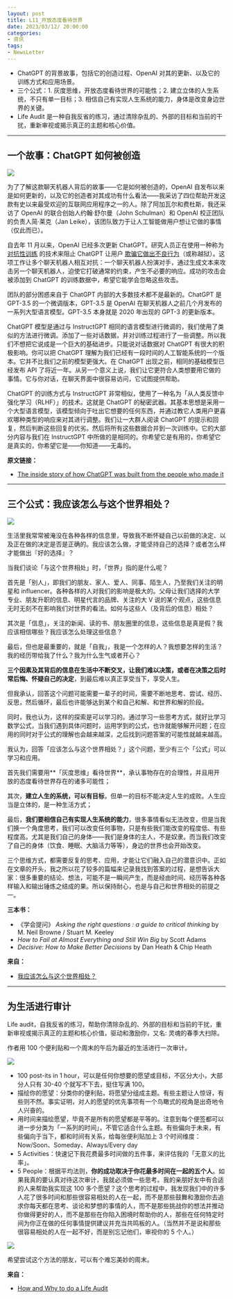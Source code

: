 ```yaml
---
layout: post
title: L11_开放态度看待世界
date: 2023/03/12/ 20:00:00
categories:
- 资讯
tags:
- NewsLetter
---
```


- ChatGPT 的背景故事，包括它的创造过程、OpenAI 对其的更新、以及它的训练方式和应用场景。
- 三个公式：1. 灰度思维，开放态度看待世界的可能性；2. 建立立体的人生系统，不只有单一目标；3. 相信自己有实现人生系统的能力，身体是改变身边世界的关键。
- Life Audit 是一种自我反省的练习，通过清除杂乱的、外部的目标和当前的干扰，重新审视或揭示真正的主题和核心价值。

---

## 一个故事：ChatGPT 如何被创造

![](https://pics.naaln.com/blog/2023-03-20-9d837f.png-basicBlog)

为了了解这款聊天机器人背后的故事——它是如何被创造的，OpenAI 自发布以来是如何更新的，以及它的创造者对其成功有什么看法——我采访了四位帮助开发这款有史以来最受欢迎的互联网应用程序之一的人。除了阿加瓦尔和费杜斯，我还采访了 OpenAI 的联合创始人约翰·舒尔曼（John Schulman）和 OpenAI 校正团队的负责人简·莱克（Jan Leike），该团队致力于让人工智能做用户想让它做的事情（仅此而已）。

自去年 11 月以来，OpenAI 已经多次更新 ChatGPT。研究人员正在使用一种称为 [对抗性训练](https://www.technologyreview.com/2020/07/10/1005048/ai-deep-learning-safe-from-hackers-adversarial-attacks/) 的技术来阻止 ChatGPT 让用户 [欺骗它做出不良行为](https://www.vice.com/en/article/n7zanw/people-are-jailbreaking-chatgpt-to-make-it-endorse-racism-conspiracies)（或称越狱）。这项工作让多个聊天机器人相互对抗：一个聊天机器人扮演对手，通过生成文本来攻击另一个聊天机器人，迫使它打破通常的约束，产生不必要的响应。成功的攻击会被添加到 ChatGPT 的训练数据中，希望它能学会忽略这些攻击。

团队的部分困惑来自于 ChatGPT 内部的大多数技术都不是最新的。ChatGPT 是 GPT-3.5 的一个微调版本，GPT-3.5 是 OpenAI 在聊天机器人之前几个月发布的一系列大型语言模型。GPT-3.5 本身就是 2020 年出现的 GPT-3 的更新版本。

ChatGPT 模型是通过与 InstructGPT 相同的语言模型进行微调的，我们使用了类似的方法进行微调。添加了一些对话数据，并对训练过程进行了一些调整。所以我们不想把它说成是一个巨大的基础进步。只能说对话数据对 ChatGPT 有很大的积极影响。你可以把 ChatGPT 理解为我们已经有一段时间的人工智能系统的一个版本。它并不比我们之前的模型更强大。在 ChatGPT 出现之前，相同的基础模型已经发布 API 了将近一年。从另一个意义上说，我们让它更符合人类想要用它做的事情。它与你对话，在聊天界面中很容易访问，它试图提供帮助。

ChatGPT 的训练方式与 InstructGPT 非常相似，使用了一种名为「从人类反馈中强化学习（RLHF）」的技术。这就是 ChatGPT 的秘密武器。其基本思想是采用一个大型语言模型，该模型倾向于吐出它想要的任何东西，并通过教它人类用户更喜欢哪种类型的响应来对其进行调整。我们让一大群人阅读 ChatGPT 的提示和回复，然后判断这些回复的优劣。然后将所有这些数据合并到一次训练中。它的大部分内容与我们在 InstructGPT 中所做的是相同的。你希望它是有用的，你希望它是真实的，你希望它是——你知道——无毒的。

**原文链接：**
- [The inside story of how ChatGPT was built from the people who made it](https://www.technologyreview.com/2023/03/03/1069311/inside-story-oral-history-how-chatgpt-built-openai/)

---

## 三个公式：我应该怎么与这个世界相处？

![](https://pics.naaln.com/blog/2023-03-20-a73079.jpeg-basicBlog)

生活里我常常被淹没在各种各样的信息里，导致我不断怀疑自己以前做的决定、以及正在做的决定是否是正确的。我应该怎么做，才能坚持自己的选择？或者怎么样才能做出『好的选择』？

当我们谈论「与这个世界相处」时，「世界」指的是什么呢？

首先是「别人」，即我们的朋友、家人、爱人、同事、陌生人，乃至我们关注的明星和 influencer。各种各样的人对我们的影响是极大的。父母让我们选择的大学专业、朋友升职的信息、明星代言的品牌、关注的大 V 说的某个观点，这些信息无时无刻不在影响我们对世界的看法。如何与这些人（及背后的信息）相处？

其次是「信息」，关注的新闻、读的书、朋友圈里的信息，这些信息是真是假？我应该相信哪些？我应该怎么处理这些信息？

最后，但也是最重要的，就是「自我」，我是一个怎样的人？我想要怎样的生活？我的经历带给我了什么？我为什么生气或者开心？

**三个因素及其背后的信息在生活中不断交叉，让我们难以决策，或者在决策之后时常后悔、怀疑自己的决定**，到最后难以真正享受当下，享受人生。

但我承认，回答这个问题可能需要一辈子的时间，需要不断地思考、尝试、经历、反思，然后循环，最后也许能够达到某个和自己和解、和世界和解的阶段。

同时，我也认为，这样的探索是可以学习的。通过学习一些思考方式，就好比学习数学公式，当我们遇到具体问题时，运用学到的公式，也许就能够解开问题；在应用的同时对于公式的理解也会越来越深，之后找到问题答案的可能性就越来越高。

我认为，回答「应该怎么与这个世界相处？」这个问题，至少有三个「公式」可以学习和应用。

首先我们需要用**「灰度思维」看待世界**，承认事物存在的合理性，并且用开放的态度看待世界存在的诸多可能性；

其次，**建立人生的系统，可以有目标**，但单一的目标不能决定人生的成败。人生应当是立体的，是一种生活方式；

最后，**我们要相信自己有实现人生系统的能力**，很多事情看似无法改变，但是当我们换一个角度思考，我们可以改变任何事物，只是有些我们能改变的程度低、有些程度高。尤其是我们自己的身体——我们是身体的主人，不是奴隶。而当我们改变了自己的身体（饮食、睡眠、大脑活力等等），身边的世界也会开始改变。

三个思维方式，都需要反复的思考、应用，才能让它们融入自己的潜意识中。正如在文章的开头，我之所以花了较多的篇幅来记录我找到答案的过程，是想告诉大家：很多重要的结论、想法，可能不是一瞬间产生，而是经由时间、经历等各种各样输入和输出锤炼之结成的果。所以保持耐心，也是与自己和世界相处的前提之一。

**三本书：**
- 《学会提问》 _Asking the right questions : a guide to critical thinking_ by M. Neil Browne / Stuart M. Keeley
- _How to Fail at Almost Everything and Still Win Big_ by Scott Adams
- _Decisive: How to Make Better Decisions_ by Dan Heath & Chip Heath

**来自：**
- [我应该怎么与这个世界相处？](https://sspai.com/post/73704)

---

## 为生活进行审计

Life audit，自我反省的练习，帮助你清除杂乱的、外部的目标和当前的干扰，重新审视或揭示真正的主题和核心价值，驱动和激励你，又名: 灵魂的春季大扫除。

作者用 100 个便利贴和一个周末的午后为最近的生活进行一次审计。

![](https://pics.naaln.com/blog/2023-03-20-0d65ee.png-basicBlog)

- 100 post-its in 1 hour，可以是任何你想要的愿望或目标，不区分大小，大部分人只有 30-40 个就写不下去，挺住写满 100。
- 描绘你的愿望：分类你的便利贴，将愿望分组成主题。有些主题让人惊讶，有些则不然。事实证明，对人的愿望的优先事项有一个鸟瞰式的视角是出奇地令人兴奋的。
- 用时间来描绘愿望，毕竟不是所有的愿望都是平等的。注意到每个便签都可以进一步分类为「一系列的时间」，不管它适合什么主题。有些偏向于未来，有些偏向于当下，都和时间有关系，给每张便利贴加上 3 个时间维度：Now/Soon、Someday、Always/Every day
- 5 Activities：快速记下我花费最多时间做的五件事，来评估我的「无意义的比率」。
- 5 People：根据平均法则，**你的成功取决于你花最多时间在一起的五个人**。如果我真的要认真对待这次审计，我就必须做一些思考。我的亲朋好友中有合适的人来帮助我实现这 100 多个愿望？这个思考的过程中，我发现我们中的许多人花了很多时间和那些很容易相处的人在一起，而不是那些鼓舞和激励你去追求你每天都在思考、谈论和梦想的事情的人，而不是那些挑战你的想法并推动你做得更好的人，而不是那些在你陷入困境时帮助你的人，那些在任何特定时间为你正在做的任何事情提供建议并充当共鸣板的人。（当然并不是说和那些很容易相处的人在一起不好，而是别忘记他们，审视你的 5 个人。）

![](https://pics.naaln.com/blog/2023-03-20-49bbae.png-basicBlog)

希望尝试这个方法的朋友，可以有个难忘美妙的周末。

**来自：**
- [How and Why to do a Life Audit](https://xsvengoechea.medium.com/how-and-why-to-do-a-life-audit-1d8bfbe1798)  
